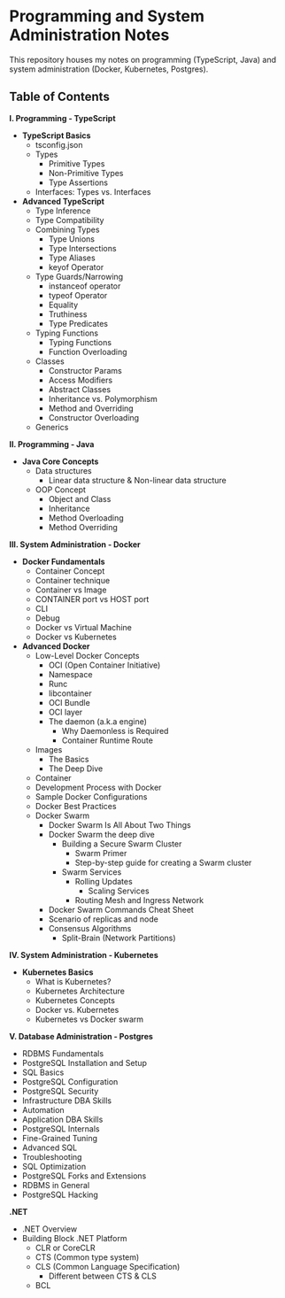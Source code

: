 # Programming and System Administration Notes

This repository houses my notes on programming (TypeScript, Java) and system administration (Docker, Kubernetes, Postgres).

## Table of Contents

**I. Programming - TypeScript**

* **TypeScript Basics**
    * tsconfig.json
    * Types
        * Primitive Types
        * Non-Primitive Types
        * Type Assertions
    * Interfaces: Types vs. Interfaces
* **Advanced TypeScript**
    * Type Inference
    * Type Compatibility
    * Combining Types
        * Type Unions
        * Type Intersections
        * Type Aliases
        * keyof Operator
    * Type Guards/Narrowing
        * instanceof operator
        * typeof Operator
        * Equality
        * Truthiness
        * Type Predicates
    * Typing Functions
        * Typing Functions
        * Function Overloading
    * Classes
        * Constructor Params
        * Access Modifiers
        * Abstract Classes
        * Inheritance vs. Polymorphism
        * Method and Overriding
        * Constructor Overloading
    * Generics

**II. Programming - Java**

* **Java Core Concepts**
    * Data structures
        * Linear data structure & Non-linear data structure
    * OOP Concept
        * Object and Class
        * Inheritance
        * Method Overloading
        * Method Overriding

**III. System Administration - Docker**

* **Docker Fundamentals**
    * Container Concept
    * Container technique
    * Container vs Image
    * CONTAINER port vs HOST port
    * CLI
    * Debug
    * Docker vs Virtual Machine
    * Docker vs Kubernetes
* **Advanced Docker**
    * Low-Level Docker Concepts
        * OCI (Open Container Initiative)
        * Namespace
        * Runc
        * libcontainer
        * OCI Bundle
        * OCI layer
        * The daemon (a.k.a engine)
            * Why Daemonless is Required
            * Container Runtime Route
    * Images
        * The Basics
        * The Deep Dive
    * Container
    * Development Process with Docker
    * Sample Docker Configurations
    * Docker Best Practices
    * Docker Swarm
        * Docker Swarm Is All About Two Things
        * Docker Swarm the deep dive
            * Building a Secure Swarm Cluster
                * Swarm Primer
                * Step-by-step guide for creating a Swarm cluster
            * Swarm Services
                * Rolling Updates
                    * Scaling Services
                * Routing Mesh and Ingress Network
        * Docker Swarm Commands Cheat Sheet
        * Scenario of replicas and node
        * Consensus Algorithms
            * Split-Brain (Network Partitions)


**IV. System Administration - Kubernetes**

* **Kubernetes Basics**
    * What is Kubernetes?
    * Kubernetes Architecture
    * Kubernetes Concepts
    * Docker vs. Kubernetes
    * Kubernetes vs Docker swarm

**V. Database Administration - Postgres**

* RDBMS Fundamentals
* PostgreSQL Installation and Setup
* SQL Basics
* PostgreSQL Configuration
* PostgreSQL Security
* Infrastructure DBA Skills
* Automation
* Application DBA Skills
* PostgreSQL Internals
* Fine-Grained Tuning
* Advanced SQL
* Troubleshooting
* SQL Optimization
* PostgreSQL Forks and Extensions
* RDBMS in General
* PostgreSQL Hacking


**.NET**

* .NET Overview
* Building Block .NET Platform
    * CLR or CoreCLR
    * CTS (Common type system)
    * CLS (Common Language Specification)
        * Different between CTS & CLS
    * BCL
